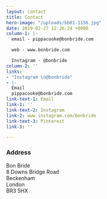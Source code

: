 ```yaml
---
layout: contact
title: Contact
hero-image: "/uploads/bb01-1156.jpg"
date: 2019-02-27 12:26:24 +0000
column-1: |-
  email - pippacooke@bonbride.com

  web - www.bonbride.com

  Instagram - @bonbride
column-2: ''
links:
- "Instagram \n@bonbride"
- |-
  Email
  pippacooke@bonbride.com
link-text-1: Email
link-1: ''
link-text-2: Instagram
link-2: www.instagram.com/bonbride
link-text-3: Pinterest
link-3: ''

---
```

### Address

Bon Bridé  
8 Downs Bridge Road  
Beckenham  
London  
BR3 5HX